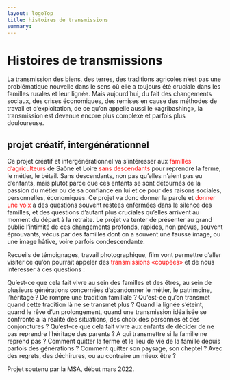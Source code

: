 ```yaml
---
layout: logoTop
title: histoires de transmissions
summary: 
---
```

<h1>Histoires de transmissions</h1>


<p class="intro-text">
La transmission des biens, des terres, des traditions agricoles n’est pas une problématique nouvelle dans le sens où elle a toujours été cruciale dans les familles rurales et leur lignée. Mais aujourd’hui, du fait des changements sociaux, des crises économiques, des remises en cause des méthodes de travail et d’exploitation, de ce qu’on appelle aussi le «agribashing», la transmission est devenue encore plus complexe et parfois plus douloureuse. 
<h2>projet créatif, intergénérationnel</h2>
<p class="intro-text">
Ce projet créatif et intergénérationnel va s’intéresser aux <span style="color:red">familles d’agriculteurs</span> de Saône et Loire <span style="color:red">sans descendants</span> pour reprendre la ferme, le métier, le bétail. Sans descendants, non pas qu’elles n’aient pas eu d’enfants, mais plutôt parce que ces enfants se sont détournés de la passion du métier ou de sa confiance en lui et ce pour des raisons sociales, personnelles, économiques. Ce projet va donc donner la parole et <span style="color:red">donner une voix</span> à des questions souvent restées enfermées dans le silence des familles, et des questions d’autant plus cruciales qu’elles arrivent au moment du départ à la retraite. Le projet va tenter de présenter au grand public l’intimité de ces changements profonds, rapides, non prévus, souvent éprouvants, vécus par des familles dont on a souvent une fausse image, ou une image hâtive, voire parfois condescendante.
</p>
<p class="intro-text">
Recueils de témoignages, travail photographique, film vont permettre d’aller visiter ce qu’on pourrait appeler des <span style="color:red">transmissions «coupées»</span> et de nous intéresser à ces questions&nbsp;:

Qu’est-ce que cela fait vivre au sein des familles et des êtres, au sein de plusieurs générations concernées d’abandonner le métier, le patrimoine, l’héritage  ? De rompre une tradition familiale ? Qu’est-ce qu’on transmet quand cette tradition là ne se transmet plus ? Quand la lignée s’éteint, quand le rêve d’un prolongement, quand une transmission idéalisée se confronte à la réalité des situations, des choix des personnes et des conjonctures ? Qu’est-ce que cela fait vivre aux enfants de décider de ne pas reprendre l’héritage des parents ? A qui transmettre si la famille ne reprend pas&nbsp;? Comment quitter la ferme et le lieu de vie de la famille depuis parfois des générations&nbsp;? 
Comment quitter son paysage, son cheptel ? Avec des regrets, des déchirures, ou au contraire un mieux être&nbsp;?
</p>
<p class="intro-text">
Projet soutenu par la MSA, début mars 2022. 
</p>